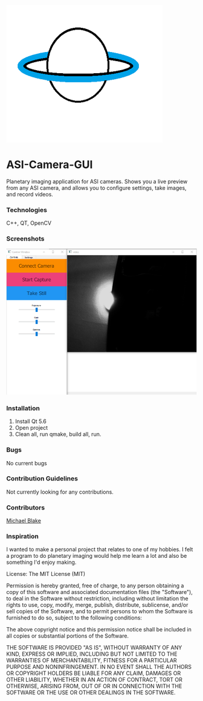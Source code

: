 ![Logo](https://github.com/MichaelBlakeOIT/ASI-Camera-GUI/blob/master/Logo.png)

# ASI-Camera-GUI
Planetary imaging application for ASI cameras. Shows you a live preview from any ASI camera, and allows you to configure settings, take images, and record videos.

### Technologies
C++, QT, OpenCV

### Screenshots
![Screenshot](https://github.com/MichaelBlakeOIT/ASI-Camera-GUI/blob/master/daa63b91afdef42a36c7429d8cfcba29.png?raw=true)

### Installation
1. Install Qt 5.6
2. Open project 
3. Clean all, run qmake, build all, run. 

### Bugs
No current bugs

### Contribution Guidelines
Not currently looking for any contributions.

### Contributors
[Michael Blake](https://github.com/MichaelBlakeOIT)

### Inspiration
I wanted to make a personal project that relates to one of my hobbies. I felt a program to do planetary imaging would help me learn a lot and also be something I'd enjoy making.

License:
The MIT License (MIT)

Permission is hereby granted, free of charge, to any person obtaining a copy of this software and associated documentation files (the "Software"), to deal in the Software without restriction, including without limitation the rights to use, copy, modify, merge, publish, distribute, sublicense, and/or sell copies of the Software, and to permit persons to whom the Software is furnished to do so, subject to the following conditions:

The above copyright notice and this permission notice shall be included in all copies or substantial portions of the Software.

THE SOFTWARE IS PROVIDED "AS IS", WITHOUT WARRANTY OF ANY KIND, EXPRESS OR IMPLIED, INCLUDING BUT NOT LIMITED TO THE WARRANTIES OF MERCHANTABILITY, FITNESS FOR A PARTICULAR PURPOSE AND NONINFRINGEMENT. IN NO EVENT SHALL THE AUTHORS OR COPYRIGHT HOLDERS BE LIABLE FOR ANY CLAIM, DAMAGES OR OTHER LIABILITY, WHETHER IN AN ACTION OF CONTRACT, TORT OR OTHERWISE, ARISING FROM, OUT OF OR IN CONNECTION WITH THE SOFTWARE OR THE USE OR OTHER DEALINGS IN THE SOFTWARE.

